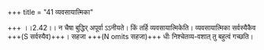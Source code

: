 +++
title = "41 व्यवसायात्मिका"

+++
।।2.42।। न चैषा बुद्धिर् अपूर्वा ऽऽनीयते। किं तर्हि व्यवसायात्मिकेति। व्यवसायात्मिका सर्वस्यैकैव +++(S सर्वस्यैव)+++। सहजा +++(N omits सहजा)+++ धीः निश्चेतव्य-वशात् तु बहुत्वं गच्छति।  
